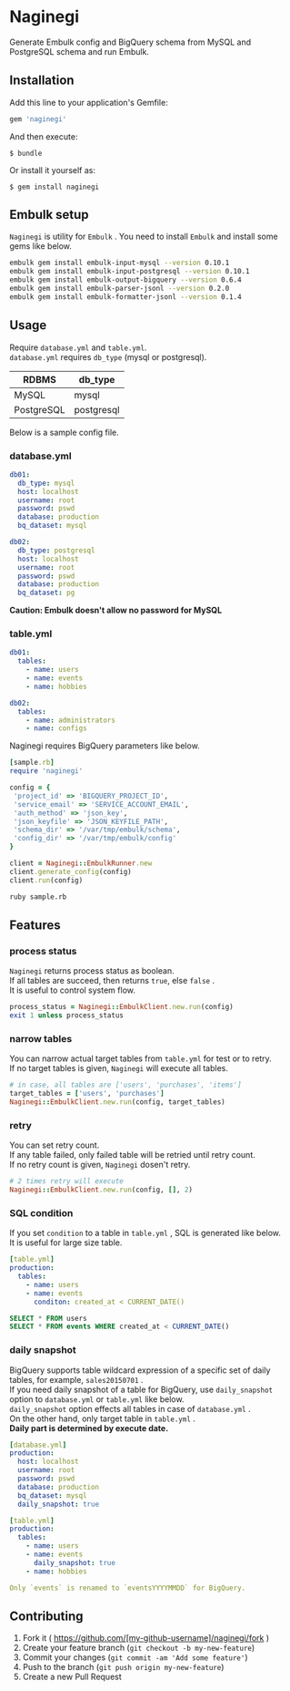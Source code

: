 # Naginegi

Generate Embulk config and BigQuery schema from MySQL and PostgreSQL schema and run Embulk.

## Installation

Add this line to your application's Gemfile:

```ruby
gem 'naginegi'
```

And then execute:

    $ bundle

Or install it yourself as:

    $ gem install naginegi

## Embulk setup
`Naginegi` is utility for `Embulk` .
You need to install `Embulk` and install some gems like below.

```bash
embulk gem install embulk-input-mysql --version 0.10.1
embulk gem install embulk-input-postgresql --version 0.10.1
embulk gem install embulk-output-bigquery --version 0.6.4
embulk gem install embulk-parser-jsonl --version 0.2.0
embulk gem install embulk-formatter-jsonl --version 0.1.4
```

## Usage
Require `database.yml` and `table.yml`.  
`database.yml` requires `db_type` (mysql or postgresql).

|RDBMS|db_type|
|---|---|
|MySQL|mysql|
|PostgreSQL|postgresql|

Below is a sample config file.

### database.yml
```yml
db01:
  db_type: mysql
  host: localhost
  username: root
  password: pswd
  database: production
  bq_dataset: mysql

db02:
  db_type: postgresql
  host: localhost
  username: root
  password: pswd
  database: production
  bq_dataset: pg

```

**Caution: Embulk doesn't allow no password for MySQL**

### table.yml
```yml
db01:
  tables:
    - name: users
    - name: events
    - name: hobbies

db02:
  tables:
    - name: administrators
    - name: configs
```

Naginegi requires BigQuery parameters like below.

```ruby
[sample.rb]
require 'naginegi'

config = {
 'project_id' => 'BIGQUERY_PROJECT_ID',
 'service_email' => 'SERVICE_ACCOUNT_EMAIL',
 'auth_method' => 'json_key',
 'json_keyfile' => 'JSON_KEYFILE_PATH',
 'schema_dir' => '/var/tmp/embulk/schema',
 'config_dir' => '/var/tmp/embulk/config'
}

client = Naginegi::EmbulkRunner.new
client.generate_config(config)
client.run(config)
```

```bash
ruby sample.rb
```

## Features
### process status
`Naginegi` returns process status as boolean.  
If all tables are succeed, then returns `true`, else `false` .  
It is useful to control system flow.

```ruby
process_status = Naginegi::EmbulkClient.new.run(config)
exit 1 unless process_status
```

### narrow tables
You can narrow actual target tables from `table.yml` for test or to retry.  
If no target tables is given, `Naginegi` will execute all tables.

```ruby
# in case, all tables are ['users', 'purchases', 'items']
target_tables = ['users', 'purchases']
Naginegi::EmbulkClient.new.run(config, target_tables)
```

### retry
You can set retry count.  
If any table failed, only failed table will be retried until retry count.  
If no retry count is given, `Naginegi` dosen't retry.

```ruby
# 2 times retry will execute
Naginegi::EmbulkClient.new.run(config, [], 2)
```

### SQL condition
If you set `condition` to a table in `table.yml` , SQL is generated like below.  
It is useful for large size table.

```yml
[table.yml]
production:
  tables:
    - name: users
    - name: events
      conditon: created_at < CURRENT_DATE()
```

```sql
SELECT * FROM users
SELECT * FROM events WHERE created_at < CURRENT_DATE()
```

### daily snapshot
BigQuery supports table wildcard expression of a specific set of daily tables, for example, `sales20150701` .  
If you need daily snapshot of a table for BigQuery, use `daily_snapshot` option to `database.yml` or `table.yml` like below.  
`daily_snapshot` option effects all tables in case of  `database.yml` .  
On the other hand, only target table in `table.yml` .  
**Daily part is determined by execute date.**

```yml
[database.yml]
production:
  host: localhost
  username: root
  password: pswd
  database: production
  bq_dataset: mysql
  daily_snapshot: true
```

```yml
[table.yml]
production:
  tables:
    - name: users
    - name: events
      daily_snapshot: true
    - name: hobbies

Only `events` is renamed to `eventsYYYYMMDD` for BigQuery.
```

## Contributing

1. Fork it ( https://github.com/[my-github-username]/naginegi/fork )
2. Create your feature branch (`git checkout -b my-new-feature`)
3. Commit your changes (`git commit -am 'Add some feature'`)
4. Push to the branch (`git push origin my-new-feature`)
5. Create a new Pull Request

